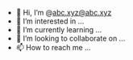 - 👋 Hi, I’m @abc.xyz@abc.xyz
- 👀 I’m interested in ...
- 🌱 I’m currently learning ...
- 💞️ I’m looking to collaborate on ...
- 📫 How to reach me ...

<!---
08708467133inc/08708467133inc is a ✨ special ✨ repository because its `README.md` (this file) appears on your GitHub profile.
You can click the Preview link to take a look at your changes.
--->
